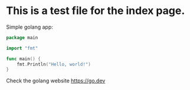 # This is a test file for the index page.

Simple golang app:

```go
package main

import "fmt"

func main() {
    fmt.Println("Hello, world!")
}
```

Check the golang website https://go.dev
